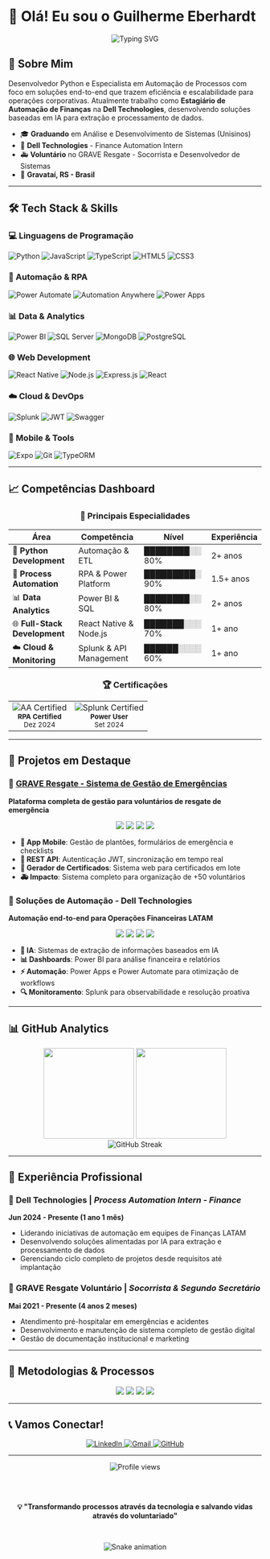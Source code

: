 # 👋 Olá! Eu sou o Guilherme Eberhardt

<div align="center">
  <img src="https://readme-typing-svg.herokuapp.com/?lines=Python+Developer;Process+Automation+Specialist;ETL+Expert;Full-Stack+Developer;Emergency+Response+Volunteer&font=Fira%20Code&center=true&width=380&height=50&duration=4000&pause=1000" alt="Typing SVG" />
</div>

## 🚀 Sobre Mim

Desenvolvedor Python e Especialista em Automação de Processos com foco em soluções end-to-end que trazem eficiência e escalabilidade para operações corporativas. Atualmente trabalho como **Estagiário de Automação de Finanças** na **Dell Technologies**, desenvolvendo soluções baseadas em IA para extração e processamento de dados.

- 🎓 **Graduando** em Análise e Desenvolvimento de Sistemas (Unisinos)
- 💼 **Dell Technologies** - Finance Automation Intern
- 🚑 **Voluntário** no GRAVE Resgate - Socorrista e Desenvolvedor de Sistemas
- 📍 **Gravataí, RS - Brasil**

---

## 🛠️ Tech Stack & Skills

### 💻 Linguagens de Programação
![Python](https://img.shields.io/badge/Python-3776AB?style=for-the-badge&logo=python&logoColor=white)
![JavaScript](https://img.shields.io/badge/JavaScript-F7DF1E?style=for-the-badge&logo=javascript&logoColor=black)
![TypeScript](https://img.shields.io/badge/TypeScript-007ACC?style=for-the-badge&logo=typescript&logoColor=white)
![HTML5](https://img.shields.io/badge/HTML5-E34F26?style=for-the-badge&logo=html5&logoColor=white)
![CSS3](https://img.shields.io/badge/CSS3-1572B6?style=for-the-badge&logo=css3&logoColor=white)

### 🤖 Automação & RPA
![Power Automate](https://img.shields.io/badge/Power_Automate-0066FF?style=for-the-badge&logo=microsoft&logoColor=white)
![Automation Anywhere](https://img.shields.io/badge/Automation_Anywhere-FF6600?style=for-the-badge&logo=automationanywhere&logoColor=white)
![Power Apps](https://img.shields.io/badge/Power_Apps-742774?style=for-the-badge&logo=microsoft&logoColor=white)

### 📊 Data & Analytics
![Power BI](https://img.shields.io/badge/Power_BI-F2C811?style=for-the-badge&logo=powerbi&logoColor=black)
![SQL Server](https://img.shields.io/badge/SQL_Server-CC2927?style=for-the-badge&logo=microsoft-sql-server&logoColor=white)
![MongoDB](https://img.shields.io/badge/MongoDB-4EA94B?style=for-the-badge&logo=mongodb&logoColor=white)
![PostgreSQL](https://img.shields.io/badge/PostgreSQL-316192?style=for-the-badge&logo=postgresql&logoColor=white)

### 🌐 Web Development
![React Native](https://img.shields.io/badge/React_Native-20232A?style=for-the-badge&logo=react&logoColor=61DAFB)
![Node.js](https://img.shields.io/badge/Node.js-43853D?style=for-the-badge&logo=node.js&logoColor=white)
![Express.js](https://img.shields.io/badge/Express.js-404D59?style=for-the-badge&logo=express&logoColor=white)
![React](https://img.shields.io/badge/React-20232A?style=for-the-badge&logo=react&logoColor=61DAFB)

### ☁️ Cloud & DevOps
![Splunk](https://img.shields.io/badge/Splunk-000000?style=for-the-badge&logo=splunk&logoColor=white)
![JWT](https://img.shields.io/badge/JWT-black?style=for-the-badge&logo=JSON%20web%20tokens)
![Swagger](https://img.shields.io/badge/Swagger-85EA2D?style=for-the-badge&logo=swagger&logoColor=black)

### 📱 Mobile & Tools
![Expo](https://img.shields.io/badge/Expo-000020?style=for-the-badge&logo=expo&logoColor=white)
![Git](https://img.shields.io/badge/Git-F05032?style=for-the-badge&logo=git&logoColor=white)
![TypeORM](https://img.shields.io/badge/TypeORM-FE0803?style=for-the-badge&logo=typeorm&logoColor=white)

---

## 📈 Competências Dashboard

<div align="center">

### 🎯 Principais Especialidades

| **Área** | **Competência** | **Nível** | **Experiência** |
|----------|-----------------|-----------|-----------------|
| 🐍 **Python Development** | Automação & ETL | ████████░░ 80% | 2+ anos |
| 🤖 **Process Automation** | RPA & Power Platform | █████████░ 90% | 1.5+ anos |
| 📊 **Data Analytics** | Power BI & SQL | ████████░░ 80% | 2+ anos |
| 🌐 **Full-Stack Development** | React Native & Node.js | ███████░░░ 70% | 1+ ano |
| ☁️ **Cloud & Monitoring** | Splunk & API Management | ██████░░░░ 60% | 1+ ano |

### 🏆 Certificações

<table align="center">
  <tr>
    <td align="center">
      <img src="https://img.shields.io/badge/Automation_Anywhere-Certified-FF6600?style=for-the-badge&logo=automationanywhere&logoColor=white" alt="AA Certified"/>
      <br><sub><b>RPA Certified</b></sub>
      <br><sub>Dez 2024</sub>
    </td>
    <td align="center">
      <img src="https://img.shields.io/badge/Splunk-Core_Certified-000000?style=for-the-badge&logo=splunk&logoColor=white" alt="Splunk Certified"/>
      <br><sub><b>Power User</b></sub>
      <br><sub>Set 2024</sub>
    </td>
  </tr>
</table>

</div>

---

## 🚀 Projetos em Destaque

### 🏥 [GRAVE Resgate - Sistema de Gestão de Emergências](https://github.com/guieberhardt/grave-resgate)
**Plataforma completa de gestão para voluntários de resgate de emergência**

<div align="center">
  <img src="https://img.shields.io/badge/React_Native-20232A?style=flat-square&logo=react&logoColor=61DAFB"/>
  <img src="https://img.shields.io/badge/Node.js-43853D?style=flat-square&logo=node.js&logoColor=white"/>
  <img src="https://img.shields.io/badge/TypeScript-007ACC?style=flat-square&logo=typescript&logoColor=white"/>
  <img src="https://img.shields.io/badge/PostgreSQL-316192?style=flat-square&logo=postgresql&logoColor=white"/>
</div>

- **📱 App Mobile**: Gestão de plantões, formulários de emergência e checklists
- **🔧 REST API**: Autenticação JWT, sincronização em tempo real
- **📜 Gerador de Certificados**: Sistema web para certificados em lote
- **🚑 Impacto**: Sistema completo para organização de +50 voluntários

### 🏢 Soluções de Automação - Dell Technologies
**Automação end-to-end para Operações Financeiras LATAM**

<div align="center">
  <img src="https://img.shields.io/badge/Python-3776AB?style=flat-square&logo=python&logoColor=white"/>
  <img src="https://img.shields.io/badge/Power_BI-F2C811?style=flat-square&logo=powerbi&logoColor=black"/>
  <img src="https://img.shields.io/badge/Automation_Anywhere-FF6600?style=flat-square&logo=automationanywhere&logoColor=white"/>
  <img src="https://img.shields.io/badge/AI/ML-00D4AA?style=flat-square&logo=tensorflow&logoColor=white"/>
</div>

- **🤖 IA**: Sistemas de extração de informações baseados em IA
- **📊 Dashboards**: Power BI para análise financeira e relatórios
- **⚡ Automação**: Power Apps e Power Automate para otimização de workflows
- **🔍 Monitoramento**: Splunk para observabilidade e resolução proativa

---

## 📊 GitHub Analytics

<div align="center">
  <img height="180em" src="https://github-readme-stats.vercel.app/api?username=guieberhardt&show_icons=true&theme=tokyonight&include_all_commits=true&count_private=true"/>
  <img height="180em" src="https://github-readme-stats.vercel.app/api/top-langs/?username=guieberhardt&layout=compact&langs_count=7&theme=tokyonight"/>
</div>

<div align="center">
  <img src="https://github-readme-streak-stats.herokuapp.com/?user=guieberhardt&theme=tokyonight" alt="GitHub Streak" />
</div>

---

## 🌟 Experiência Profissional

### 💼 **Dell Technologies** | *Process Automation Intern - Finance*
**Jun 2024 - Presente (1 ano 1 mês)**
- Liderando iniciativas de automação em equipes de Finanças LATAM
- Desenvolvendo soluções alimentadas por IA para extração e processamento de dados
- Gerenciando ciclo completo de projetos desde requisitos até implantação

### 🏥 **GRAVE Resgate Voluntário** | *Socorrista & Segundo Secretário*
**Mai 2021 - Presente (4 anos 2 meses)**
- Atendimento pré-hospitalar em emergências e acidentes
- Desenvolvimento e manutenção de sistema completo de gestão digital
- Gestão de documentação institucional e marketing

---

## 🎯 Metodologias & Processos

<div align="center">
  <img src="https://img.shields.io/badge/Kanban-0052CC?style=for-the-badge&logo=azure-devops&logoColor=white"/>
  <img src="https://img.shields.io/badge/BPMN-FF6B35?style=for-the-badge&logo=business-process-model-and-notation&logoColor=white"/>
  <img src="https://img.shields.io/badge/Agile-239120?style=for-the-badge&logo=agile&logoColor=white"/>
  <img src="https://img.shields.io/badge/Scrum-6DB33F?style=for-the-badge&logo=scrum&logoColor=white"/>
</div>

---

## 📞 Vamos Conectar!

<div align="center">
  <a href="https://linkedin.com/in/guieberhardt" target="_blank">
    <img src="https://img.shields.io/badge/LinkedIn-0077B5?style=for-the-badge&logo=linkedin&logoColor=white" alt="LinkedIn"/>
  </a>
  <a href="mailto:guilherme.eberhardt@gmail.com">
    <img src="https://img.shields.io/badge/Gmail-D14836?style=for-the-badge&logo=gmail&logoColor=white" alt="Gmail"/>
  </a>
  <a href="https://github.com/guieberhardt" target="_blank">
    <img src="https://img.shields.io/badge/GitHub-100000?style=for-the-badge&logo=github&logoColor=white" alt="GitHub"/>
  </a>
</div>

---

<div align="center">
  <img src="https://komarev.com/ghpvc/?username=guieberhardt&label=Profile%20views&color=0e75b6&style=flat" alt="Profile views" />
  
  <br><br>
  
  **💡 "Transformando processos através da tecnologia e salvando vidas através do voluntariado"**
  
  <br>
  
  ![Snake animation](https://github.com/guieberhardt/guieberhardt/blob/output/github-contribution-grid-snake.svg)
</div>
